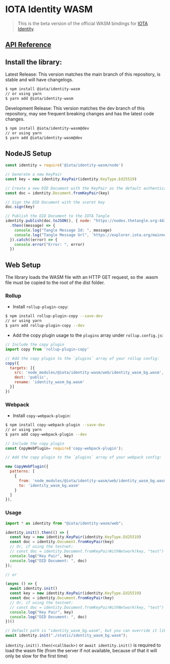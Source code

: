 # IOTA Identity WASM

> This is the beta version of the official WASM bindings for [IOTA Identity](https://github.com/iotaledger/identity.rs).

## [API Reference](docs/api-reference.md)

## Install the library:

Latest Release: This version matches the main branch of this repository, is stable and will have changelogs.
```bash
$ npm install @iota/identity-wasm
// or using yarn
$ yarn add @iota/identity-wasm
```

Development Release: This version matches the dev branch of this repository, may see frequent breaking changes and has the latest code changes.
```bash
$ npm install @iota/identity-wasm@dev
// or using yarn
$ yarn add @iota/identity-wasm@dev
```

## NodeJS Setup

```js
const identity = require('@iota/identity-wasm/node')

// Generate a new KeyPair
const key = new identity.KeyPair(identity.KeyType.Ed25519)

// Create a new DID Document with the KeyPair as the default authentication method
const doc = identity.Document.fromKeyPair(key)

// Sign the DID Document with the sceret key
doc.sign(key)

// Publish the DID Document to the IOTA Tangle
identity.publish(doc.toJSON(), { node: "https://nodes.thetangle.org:443" })
  .then((message) => {
    console.log("Tangle Message Id: ", message)
    console.log("Tangle Message Url", `https://explorer.iota.org/mainnet/transaction/${message}`)
  }).catch((error) => {
    console.error("Error: ", error)
  })
```

## Web Setup

The library loads the WASM file with an HTTP GET request, so the .wasm file must be copied to the root of the dist folder.

### Rollup

- Install `rollup-plugin-copy`:

```bash
$ npm install rollup-plugin-copy --save-dev
// or using yarn
$ yarn add rollup-plugin-copy --dev
```

- Add the copy plugin usage to the `plugins` array under `rollup.config.js`:

```js
// Include the copy plugin
import copy from 'rollup-plugin-copy'

// Add the copy plugin to the `plugins` array of your rollup config:
copy({
  targets: [{
    src: 'node_modules/@iota/identity-wasm/web/identity_wasm_bg.wasm',
    dest: 'public',
    rename: 'identity_wasm_bg.wasm'
  }]
})
```

### Webpack

- Install `copy-webpack-plugin`:

```bash
$ npm install copy-webpack-plugin --save-dev
// or using yarn
$ yarn add copy-webpack-plugin --dev
```

```js
// Include the copy plugin
const CopyWebPlugin= require('copy-webpack-plugin');

// Add the copy plugin to the `plugins` array of your webpack config:

new CopyWebPlugin({
  patterns: [
    {
      from: 'node_modules/@iota/identity-wasm/web/identity_wasm_bg.wasm',
      to: 'identity_wasm_bg.wasm'
    }
  ]
}),
```

### Usage

```js
import * as identity from "@iota/identity-wasm/web";

identity.init().then(() => {
  const key = new identity.KeyPair(identity.KeyType.Ed25519)
  const doc = identity.Document.fromKeyPair(key)
  // Or, if using the testnet:
  // const doc = identity.Document.fromKeyPairWithNetwork(key, "test")  
  console.log("Key Pair", key)
  console.log("DID Document: ", doc)
});

// or

(async () => {
  await identity.init()
  const key = new identity.KeyPair(identity.KeyType.Ed25519)
  const doc = identity.Document.fromKeyPair(key)
  // Or, if using the testnet:
  // const doc = identity.Document.fromKeyPairWithNetwork(key, "test")
  console.log("Key Pair", key)
  console.log("DID Document: ", doc)
})()

// Default path is "identity_wasm_bg.wasm", but you can override it like this
await identity.init("./static/identity_wasm_bg.wasm");
```

`identity.init().then(<callback>)` or `await identity.init()` is required to load the wasm file (from the server if not available, because of that it will only be slow for the first time)
